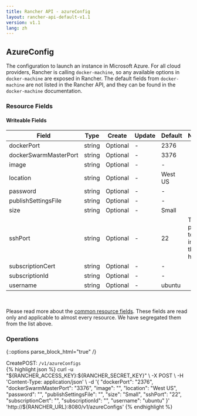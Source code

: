 ```yaml
---
title: Rancher API - azureConfig
layout: rancher-api-default-v1.1
version: v1.1
lang: zh
---
```


## AzureConfig

The configuration to launch an instance in Microsoft Azure. For all cloud providers, Rancher is calling `docker-machine`, so any available options in `docker-machine` are exposed in Rancher. The default fields from `docker-machine` are not listed in the Rancher API, and they can be found in the `docker-machine` documentation.

### Resource Fields

#### Writeable Fields

Field | Type | Create | Update | Default | Notes
---|---|---|---|---|---
dockerPort | string | Optional | - | 2376 | 
dockerSwarmMasterPort | string | Optional | - | 3376 | 
image | string | Optional | - | - | 
location | string | Optional | - | West US | 
password | string | Optional | - | - | 
publishSettingsFile | string | Optional | - | - | 
size | string | Optional | - | Small | 
sshPort | string | Optional | - | 22 | The port to ssh into the host
subscriptionCert | string | Optional | - | - | 
subscriptionId | string | Optional | - | - | 
username | string | Optional | - | ubuntu | 



<br>

Please read more about the [common resource fields]({{site.baseurl}}/rancher/{{page.version}}/{{page.lang}}/api/common/). These fields are read only and applicable to almost every resource. We have segregated them from the list above.

### Operations
{::options parse_block_html="true" /}
<a id="create"></a>
<div class="action"><span class="header">Create<span class="headerright">POST:  <code>/v1/azureConfigs</code></span></span>
<div class="action-contents"> {% highlight json %}
curl -u "${RANCHER_ACCESS_KEY}:${RANCHER_SECRET_KEY}" \
-X POST \
-H 'Content-Type: application/json' \
-d '{
	"dockerPort": "2376",
	"dockerSwarmMasterPort": "3376",
	"image": "",
	"location": "West US",
	"password": "",
	"publishSettingsFile": "",
	"size": "Small",
	"sshPort": "22",
	"subscriptionCert": "",
	"subscriptionId": "",
	"username": "ubuntu"
}' 'http://${RANCHER_URL}:8080/v1/azureConfigs'
{% endhighlight %}
</div></div>



